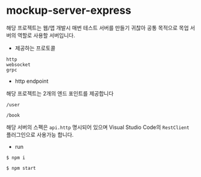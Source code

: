 # mockup-server-express

해당 프로젝트는 웹/앱 개발시 매번 테스트 서버를 만들기 귀찮아 공통 목적으로 목업 서버의 역할로 사용할 서버입니다.

* 제공하는 프로토콜

```
http
websocket
grpc
```

* http endpoint

해당 프로젝트는 2개의 엔드 포인트를 제공합니다

```
/user

/book
```

해당 서버의 스펙은 `api.http` 명시되어 있으며 Visual Studio Code의 `RestClient` 플러그인으로 사용가능 합니다.

* run

```
$ npm i

$ npm start
```